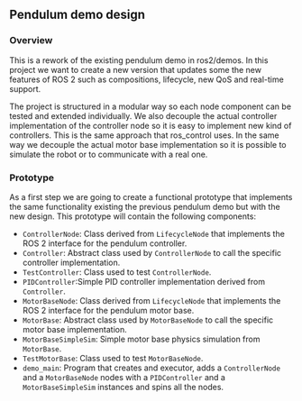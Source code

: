 ## Pendulum demo design

### Overview

This is a rework of the existing pendulum demo in ros2/demos. In this project we want to create a new version that updates some the new features of ROS 2 such as compositions, lifecycle, new QoS and real-time support.

The project is structured in a modular way so each node component can be tested and extended individually. We also decouple the actual controller implementation of the controller node so it is easy to implement new kind of controllers. This is the same approach that ros_control uses. In the same way we decouple the actual motor base implementation so it is possible to simulate the robot or to communicate with a real one.  

### Prototype

As a first step we are going to create a functional prototype that implements the same functionality existing the previous pendulum demo but with the new design. This prototype will contain the following components:

* `ControllerNode`: Class derived from `LifecycleNode` that implements the ROS 2 interface for the pendulum controller.
* `Controller`: Abstract class used by `ControllerNode` to call the specific controller implementation.
* `TestController`: Class used to test `ControllerNode`.
* `PIDController`:Simple PID controller implementation derived from `Controller`.
* `MotorBaseNode`: Class derived from `LifecycleNode` that implements the ROS 2 interface for the pendulum motor base.
* `MotorBase`: Abstract class used by `MotorBaseNode` to call the specific motor base implementation.
* `MotorBaseSimpleSim`: Simple motor base physics simulation from `MotorBase`.
* `TestMotorBase`: Class used to test `MotorBaseNode`.
* `demo_main`: Program that creates and executor, adds a `ControllerNode` and a `MotorBaseNode` nodes with a `PIDController` and a `MotorBaseSimpleSim` instances and spins all the nodes.

